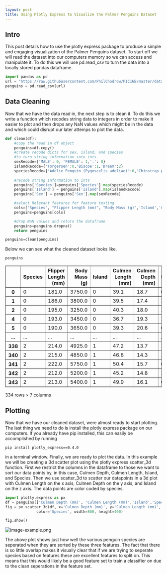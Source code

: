 ```yaml
---
layout: post
title: Using Plotly Express to Visualize the Palmer Penguins Dataset
---
```


## Intro

This post details how to use the plotly express package to produce a simple and engaging visualization of the Palmer Penguins dataset. To start off we will read the dataset into our computers memory so we can access and manipulate it. To do this we will use pd.read_csv to turn the data into a locally stored pandas dataframe.


```python
import pandas as pd
url = "https://raw.githubusercontent.com/PhilChodrow/PIC16B/master/datasets/palmer_penguins.csv"
penguins = pd.read_csv(url)
```

## Data Cleaning

Now that we have the data read in, the next step is to clean it. To do this we write a function which recodes string data to integers in order to make it easier to plot and then drops any NaN values which might be in the data and which could disrupt our later attemps to plot the data. 


```python
def clean(df):
    #copy the read in df object
    penguins=df.copy()
    #create recode dicts for sex, island, and species
    #to turn string information into ints
    sexRecode={'MALE': 0, 'FEMALE': 1,'.': 0}
    islandRecode={'Torgersen':0,'Biscoe':1,'Dream':2}
    speciesRecode={'Adelie Penguin (Pygoscelis adeliae)':0,'Chinstrap penguin (Pygoscelis antarctica)':1, 'Gentoo penguin (Pygoscelis papua)':2}
    
    #recode string information to ints
    penguins['Species']=penguins['Species'].map(speciesRecode)
    penguins['Island'] = penguins['Island'].map(islandRecode)
    penguins['Sex'] = penguins['Sex'].map(sexRecode)

    #select Relevant features for feature testing
    cols=["Species", "Flipper Length (mm)", "Body Mass (g)",'Island','Culmen Length (mm)','Culmen Depth (mm)','Sex']
    penguins=penguins[cols]

    #drop NaN values and return the dataframe
    penguins=penguins.dropna()
    return penguins

penguins=clean(penguins)


```

Below we can see what the cleaned dataset looks like.


```python
penguins
```




<div>
<style scoped>
    .dataframe tbody tr th:only-of-type {
        vertical-align: middle;
    }

    .dataframe tbody tr th {
        vertical-align: top;
    }

    .dataframe thead th {
        text-align: right;
    }
</style>
<table border="1" class="dataframe">
  <thead>
    <tr style="text-align: right;">
      <th></th>
      <th>Species</th>
      <th>Flipper Length (mm)</th>
      <th>Body Mass (g)</th>
      <th>Island</th>
      <th>Culmen Length (mm)</th>
      <th>Culmen Depth (mm)</th>
      <th>Sex</th>
    </tr>
  </thead>
  <tbody>
    <tr>
      <th>0</th>
      <td>0</td>
      <td>181.0</td>
      <td>3750.0</td>
      <td>0</td>
      <td>39.1</td>
      <td>18.7</td>
      <td>0.0</td>
    </tr>
    <tr>
      <th>1</th>
      <td>0</td>
      <td>186.0</td>
      <td>3800.0</td>
      <td>0</td>
      <td>39.5</td>
      <td>17.4</td>
      <td>1.0</td>
    </tr>
    <tr>
      <th>2</th>
      <td>0</td>
      <td>195.0</td>
      <td>3250.0</td>
      <td>0</td>
      <td>40.3</td>
      <td>18.0</td>
      <td>1.0</td>
    </tr>
    <tr>
      <th>4</th>
      <td>0</td>
      <td>193.0</td>
      <td>3450.0</td>
      <td>0</td>
      <td>36.7</td>
      <td>19.3</td>
      <td>1.0</td>
    </tr>
    <tr>
      <th>5</th>
      <td>0</td>
      <td>190.0</td>
      <td>3650.0</td>
      <td>0</td>
      <td>39.3</td>
      <td>20.6</td>
      <td>0.0</td>
    </tr>
    <tr>
      <th>...</th>
      <td>...</td>
      <td>...</td>
      <td>...</td>
      <td>...</td>
      <td>...</td>
      <td>...</td>
      <td>...</td>
    </tr>
    <tr>
      <th>338</th>
      <td>2</td>
      <td>214.0</td>
      <td>4925.0</td>
      <td>1</td>
      <td>47.2</td>
      <td>13.7</td>
      <td>1.0</td>
    </tr>
    <tr>
      <th>340</th>
      <td>2</td>
      <td>215.0</td>
      <td>4850.0</td>
      <td>1</td>
      <td>46.8</td>
      <td>14.3</td>
      <td>1.0</td>
    </tr>
    <tr>
      <th>341</th>
      <td>2</td>
      <td>222.0</td>
      <td>5750.0</td>
      <td>1</td>
      <td>50.4</td>
      <td>15.7</td>
      <td>0.0</td>
    </tr>
    <tr>
      <th>342</th>
      <td>2</td>
      <td>212.0</td>
      <td>5200.0</td>
      <td>1</td>
      <td>45.2</td>
      <td>14.8</td>
      <td>1.0</td>
    </tr>
    <tr>
      <th>343</th>
      <td>2</td>
      <td>213.0</td>
      <td>5400.0</td>
      <td>1</td>
      <td>49.9</td>
      <td>16.1</td>
      <td>0.0</td>
    </tr>
  </tbody>
</table>
<p>334 rows × 7 columns</p>
</div>



## Plotting

Now that we have our cleaned dataset, were almost ready to start plotting. The last thing we need to do is install the plotly express package on our computers. If you already have pip installed, this can easily be accomplished by running 

```
pip install plotly_express==0.4.0
```

 in a terminal window. Finally, we are ready to plot the data. In this example we will be creating a 3d scatter plot using the plotly express scatter_3d function. First we restrict the columns in the dataframe to those we want to sort our data points by, in this case, Culmen Depth, Culmen Length, Island, and Species. Then we use scatter_3d to scatter our datapoints in a 3d plot with Culmen Length on the x axis, Culmen Depth on the y axis, and Island on the z axis. The data points are color coded by species. 


```python
import plotly.express as px
df = penguins[['Culmen Depth (mm)', 'Culmen Length (mm)','Island','Species']]
fig = px.scatter_3d(df, x='Culmen Depth (mm)', y='Culmen Length (mm)', z='Island',
              color='Species', width=800, height=400)

fig.show()
```
![image-example.png](/images/image-example.png)

The above plot shows just how well the various penguin species are seperated when they are sorted by these three features. The fact that there is so little overlap makes it visually clear that if we are trying to seperate species based on features these are excellent features to split on. This means that this would likely be a good feature set to train a classifier on due to the clean seperations in the feature set.